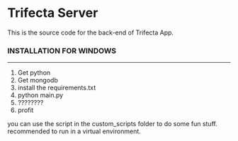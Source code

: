 # Trifecta Server
This is the source code for the back-end of Trifecta App.

### INSTALLATION FOR WINDOWS
---
1. Get python
2. Get mongodb
3. install the requirements.txt
4. python main.py
5. ????????
6. profit

you can use the script in the custom_scripts folder to do some fun stuff.
recommended to run in a virtual environment.